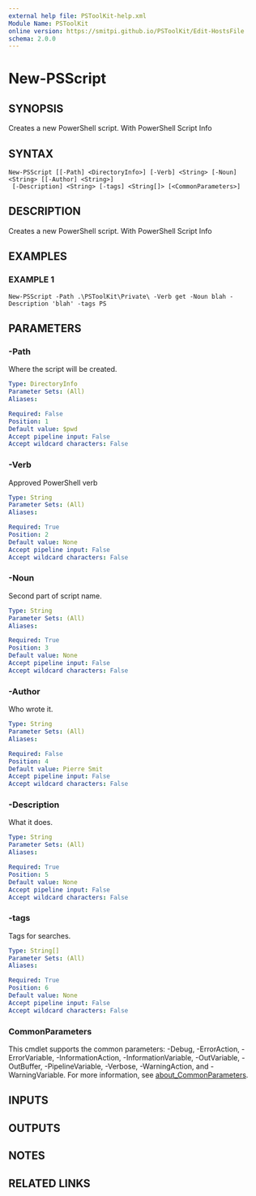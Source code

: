 ```yaml
---
external help file: PSToolKit-help.xml
Module Name: PSToolKit
online version: https://smitpi.github.io/PSToolKit/Edit-HostsFile
schema: 2.0.0
---
```


# New-PSScript

## SYNOPSIS
Creates a new PowerShell script.
With PowerShell Script Info

## SYNTAX

```
New-PSScript [[-Path] <DirectoryInfo>] [-Verb] <String> [-Noun] <String> [[-Author] <String>]
 [-Description] <String> [-tags] <String[]> [<CommonParameters>]
```

## DESCRIPTION
Creates a new PowerShell script.
With PowerShell Script Info

## EXAMPLES

### EXAMPLE 1
```
New-PSScript -Path .\PSToolKit\Private\ -Verb get -Noun blah -Description 'blah' -tags PS
```

## PARAMETERS

### -Path
Where the script will be created.

```yaml
Type: DirectoryInfo
Parameter Sets: (All)
Aliases:

Required: False
Position: 1
Default value: $pwd
Accept pipeline input: False
Accept wildcard characters: False
```

### -Verb
Approved PowerShell verb

```yaml
Type: String
Parameter Sets: (All)
Aliases:

Required: True
Position: 2
Default value: None
Accept pipeline input: False
Accept wildcard characters: False
```

### -Noun
Second part of script name.

```yaml
Type: String
Parameter Sets: (All)
Aliases:

Required: True
Position: 3
Default value: None
Accept pipeline input: False
Accept wildcard characters: False
```

### -Author
Who wrote it.

```yaml
Type: String
Parameter Sets: (All)
Aliases:

Required: False
Position: 4
Default value: Pierre Smit
Accept pipeline input: False
Accept wildcard characters: False
```

### -Description
What it does.

```yaml
Type: String
Parameter Sets: (All)
Aliases:

Required: True
Position: 5
Default value: None
Accept pipeline input: False
Accept wildcard characters: False
```

### -tags
Tags for searches.

```yaml
Type: String[]
Parameter Sets: (All)
Aliases:

Required: True
Position: 6
Default value: None
Accept pipeline input: False
Accept wildcard characters: False
```

### CommonParameters
This cmdlet supports the common parameters: -Debug, -ErrorAction, -ErrorVariable, -InformationAction, -InformationVariable, -OutVariable, -OutBuffer, -PipelineVariable, -Verbose, -WarningAction, and -WarningVariable. For more information, see [about_CommonParameters](http://go.microsoft.com/fwlink/?LinkID=113216).

## INPUTS

## OUTPUTS

## NOTES

## RELATED LINKS
